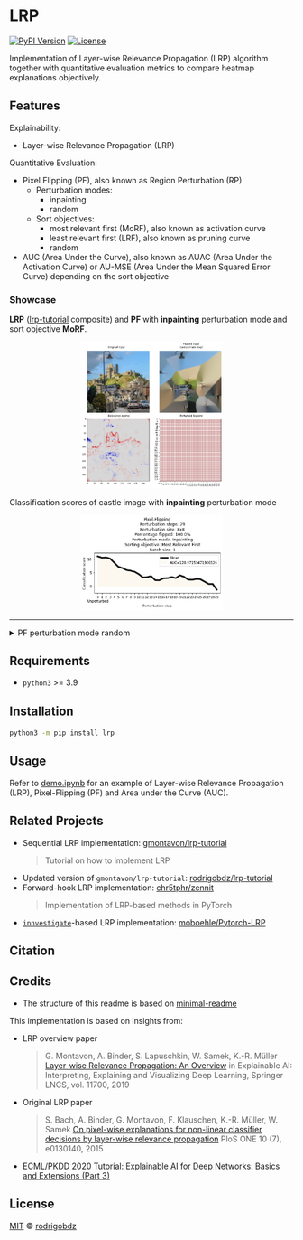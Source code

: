 # LRP

[![PyPI Version](https://img.shields.io/pypi/v/lrp)](https://pypi.org/project/lrp/)
[![License](https://img.shields.io/badge/license-MIT-blue)](license)

Implementation of Layer-wise Relevance Propagation (LRP) algorithm together with quantitative evaluation metrics to compare heatmap explanations objectively.

## Features

Explainability:

- Layer-wise Relevance Propagation (LRP)

Quantitative Evaluation:

- Pixel Flipping (PF), also known as Region Perturbation (RP)
  - Perturbation modes:
    - inpainting
    - random
  - Sort objectives:
    - most relevant first (MoRF), also known as activation curve
    - least relevant first (LRF), also known as pruning curve
    - random
- AUC (Area Under the Curve), also known as AUAC (Area Under the Activation Curve) or AU-MSE (Area Under the Mean Squared Error Curve) depending on the sort objective

### Showcase

**LRP** ([lrp-tutorial](https://git.tu-berlin.de/gmontavon/lrp-tutorial) composite) and **PF** with **inpainting** perturbation mode and sort objective **MoRF**.

<p align="center" width="100%">
    <img width="50%" src="docs/images/castle-lrp-pf-auc-inpainting.png">
</p>

Classification scores of castle image with **inpainting** perturbation mode

<p align="center" width="100%">
    <img width="50%" src="docs/images/castle-pf-auc-inpainting.png">
</p>

---

<details>
<summary>PF perturbation mode random</summary>
<p>

**LRP** ([lrp-tutorial](https://git.tu-berlin.de/gmontavon/lrp-tutorial) composite) and **PF** with **random** perturbation mode and sort objective **MoRF**.

<p align="center" width="100%">
    <img width="50%" src="docs/images/castle-lrp-pf-auc-random.png">
</p>

Classification scores of castle image with random perturbation mode

<p align="center" width="100%">
    <img width="50%" src="docs/images/castle-pf-auc-random.png">
</p>

</p>
</details>

## Requirements

- `python3` >= 3.9

## Installation

```sh
python3 -m pip install lrp
```

## Usage

Refer to [demo.ipynb](demo.ipynb) for an example of Layer-wise Relevance Propagation (LRP), Pixel-Flipping (PF) and Area under the Curve (AUC).

## Related Projects

- Sequential LRP implementation: [gmontavon/lrp-tutorial](https://git.tu-berlin.de/gmontavon/lrp-tutorial)
  > Tutorial on how to implement LRP
- Updated version of `gmontavon/lrp-tutorial`: [rodrigobdz/lrp-tutorial](https://git.tu-berlin.de/rodrigobdz/lrp-tutorial)
- Forward-hook LRP implementation: [chr5tphr/zennit](https://github.com/chr5tphr/zennit)
  > Implementation of LRP-based methods in PyTorch
- [`innvestigate`](https://github.com/albermax/innvestigate)-based LRP implementation: [moboehle/Pytorch-LRP](https://github.com/moboehle/Pytorch-LRP)

## Citation

## Credits

- The structure of this readme is based on [minimal-readme](https://github.com/rodrigobdz/minimal-readme)

This implementation is based on insights from:

- LRP overview paper

  > G. Montavon, A. Binder, S. Lapuschkin, W. Samek, K.-R. Müller
  > [Layer-wise Relevance Propagation: An Overview](https://doi.org/10.1007/978-3-030-28954-6_10)
  > in Explainable AI: Interpreting, Explaining and Visualizing Deep Learning, Springer LNCS, vol. 11700, 2019

- Original LRP paper

  > S. Bach, A. Binder, G. Montavon, F. Klauschen, K.-R. Müller, W. Samek
  > [On pixel-wise explanations for non-linear classifier decisions by layer-wise relevance propagation](https://doi.org/10.1371/journal.pone.0130140)
  > PloS ONE 10 (7), e0130140, 2015

- [ECML/PKDD 2020 Tutorial: Explainable AI for Deep Networks: Basics and Extensions (Part 3)](http://heatmapping.org/slides/2020_ECML_3.pdf)

## License

[MIT](LICENSE) © [rodrigobdz](https://github.com/rodrigobdz/)

